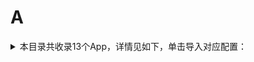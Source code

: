 # A
<details>
<summary>
本目录共收录13个App，详情见如下，单击导入对应配置：
</summary>

 自动导入功能依赖 [【神机模块】](https://raw.githubusercontent.com/zirawell/R-Store/main/Rule/Surge/Redirect/DivineEngine.sgmodule)
- [AcFun](https://surge.app/install-module?url=https%3A%2F%2Fraw.githubusercontent.com%2Fzirawell%2FR-Store%2Fmain%2FRule%2FSurge%2FAdblock%2FApp%2FA%2FAcFun%2Facfun.sgmodule)
- [安吉星](https://surge.app/install-module?url=https%3A%2F%2Fraw.githubusercontent.com%2Fzirawell%2FR-Store%2Fmain%2FRule%2FSurge%2FAdblock%2FApp%2FA%2F%E5%AE%89%E5%90%89%E6%98%9F%2Fonstar.sgmodule)
- [安徽掌上10000](https://surge.app/install-module?url=https%3A%2F%2Fraw.githubusercontent.com%2Fzirawell%2FR-Store%2Fmain%2FRule%2FSurge%2FAdblock%2FApp%2FA%2F%E5%AE%89%E5%BE%BD%E6%8E%8C%E4%B8%8A10000%2Fahzs10000.sgmodule)
- [澳覓](https://surge.app/install-module?url=https%3A%2F%2Fraw.githubusercontent.com%2Fzirawell%2FR-Store%2Fmain%2FRule%2FSurge%2FAdblock%2FApp%2FA%2F%E6%BE%B3%E8%A6%93%2Faomiapp.sgmodule)
- [爱企查](https://surge.app/install-module?url=https%3A%2F%2Fraw.githubusercontent.com%2Fzirawell%2FR-Store%2Fmain%2FRule%2FSurge%2FAdblock%2FApp%2FA%2F%E7%88%B1%E4%BC%81%E6%9F%A5%2Faiqicha.sgmodule)
- [爱南宁](https://surge.app/install-module?url=https%3A%2F%2Fraw.githubusercontent.com%2Fzirawell%2FR-Store%2Fmain%2FRule%2FSurge%2FAdblock%2FApp%2FA%2F%E7%88%B1%E5%8D%97%E5%AE%81%2Fnnapp.sgmodule)
- [爱回收](https://surge.app/install-module?url=https%3A%2F%2Fraw.githubusercontent.com%2Fzirawell%2FR-Store%2Fmain%2FRule%2FSurge%2FAdblock%2FApp%2FA%2F%E7%88%B1%E5%9B%9E%E6%94%B6%2Faihuishou.sgmodule)
- [爱奇艺](https://surge.app/install-module?url=https%3A%2F%2Fraw.githubusercontent.com%2Fzirawell%2FR-Store%2Fmain%2FRule%2FSurge%2FAdblock%2FApp%2FA%2F%E7%88%B1%E5%A5%87%E8%89%BA%2Fiqiyi.sgmodule)
- [爱思助手](https://surge.app/install-module?url=https%3A%2F%2Fraw.githubusercontent.com%2Fzirawell%2FR-Store%2Fmain%2FRule%2FSurge%2FAdblock%2FApp%2FA%2F%E7%88%B1%E6%80%9D%E5%8A%A9%E6%89%8B%2Fi4.sgmodule)
- [爱桐乡](https://surge.app/install-module?url=https%3A%2F%2Fraw.githubusercontent.com%2Fzirawell%2FR-Store%2Fmain%2FRule%2FSurge%2FAdblock%2FApp%2FA%2F%E7%88%B1%E6%A1%90%E4%B9%A1%2Ftxcmapp.sgmodule)
- [爱牵挂care](https://surge.app/install-module?url=https%3A%2F%2Fraw.githubusercontent.com%2Fzirawell%2FR-Store%2Fmain%2FRule%2FSurge%2FAdblock%2FApp%2FA%2F%E7%88%B1%E7%89%B5%E6%8C%82care%2Faiqiangua.sgmodule)
- [爱范儿](https://surge.app/install-module?url=https%3A%2F%2Fraw.githubusercontent.com%2Fzirawell%2FR-Store%2Fmain%2FRule%2FSurge%2FAdblock%2FApp%2FA%2F%E7%88%B1%E8%8C%83%E5%84%BF%2Fifanr.sgmodule)
- [阿里云盘](https://surge.app/install-module?url=https%3A%2F%2Fraw.githubusercontent.com%2Fzirawell%2FR-Store%2Fmain%2FRule%2FSurge%2FAdblock%2FApp%2FA%2F%E9%98%BF%E9%87%8C%E4%BA%91%E7%9B%98%2Fadrive.sgmodule)

</details>